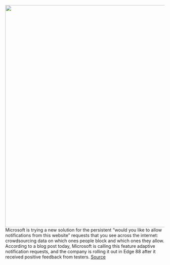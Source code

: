 <img src='https://cdn.vox-cdn.com/thumbor/wYX6lTGI43zC_8lcCQnQ_sjZqxM=/0x0:1680x990/1200x800/filters:focal(694x303:962x571)/cdn.vox-cdn.com/uploads/chorus_image/image/68826919/Screen_Shot_2021_02_16_at_11.38.26_AM.0.png' width='700px' /><br/>
Microsoft is trying a new solution for the persistent “would you like to allow notifications from this website” requests that you see across the internet: crowdsourcing data on which ones people block and which ones they allow. According to a blog post today, Microsoft is calling this feature adaptive notification requests, and the company is rolling it out in Edge 88 after it received positive feedback from testers.
<a href='https://www.theverge.com/2021/2/16/22286069/microsoft-edge-adaptive-notification-requests'> Source <a/>